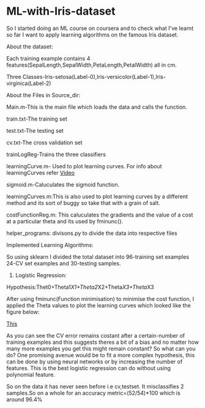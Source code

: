 # ML-with-Iris-dataset

So I started doing an ML course on coursera and to check what I've learnt so far I want to apply learning algorithms on the famous
Iris dataset.

About the dataset:

Each training example contains 4 features(SepalLength,SepalWidth,PetaLength,PetalWidth) all in cm.

Three Classes-Iris-setosa(Label-0),Iris-versicolor(Label-1),Iris-virginica(Label-2)

About the Files in Source_dir:

Main.m-This is the main file which loads the data and calls the function.

train.txt-The training set

test.txt-The testing set

cv.txt-The cross validation set

trainLogReg-Trains the three classifiers

learningCurve.m- Used to plot learning curves. For info about learningCurves refer [Video](https://www.coursera.org/learn/machine-learning/lecture/Kont7/learning-curves)

sigmoid.m-Caluculates the sigmoid function.

learningCurves.m:This is also used to plot learning curves by a different method and its sort of buggy so take that with a 
grain of salt.

costFunctionReg.m: This caluculates the gradients and the value of a cost at a particular theta and its used by fminunc().

helper_programs:
divisons.py to divide the data into respective files

Implemented Learning Algorithms:

So using sklearn I divided the total dataset into 96-training set examples 24-CV set examples and 30-testing samples. 

1) Logistic Regression:

Hypothesis:Thet0+Theta1*X1+Theta2*X2+Theta*X3+Theta*X3

After using fminunc(Function minimisation) to minimise the cost function, I applied the Theta values to plot the learning curves which looked like the figure below:

[This](https://github.com/vsag/ML-with-Iris-dataset/tree/master/LearningCurves/Learning_Curve_LogReg.png?raw=true "Optional Title")


As you can see the CV error remains costant after a certain-number of training examples and this suggests theres a bit of a bias and no matter how many more examples you get this might remain constant? So what can you do?  One promising avenue would be to fit a more complex hypothesis, this can be done by using neural networks or by increasing the number of features. This is the best logistic regression can do without using polynomial feature.

So on the data it has never seen before i.e cv,testset. It misclassifies 2 samples.So on a whole for an accuracy metric=(52/54)*100 which is around 96.4%
